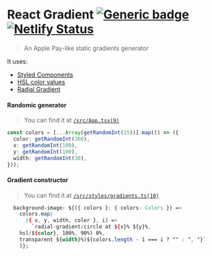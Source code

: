 # React Gradient [![Generic badge](https://img.shields.io/badge/View-Demo-<COLOR>.svg)](sharp-morse-5d526a.netlify.app/) [![Netlify Status](https://api.netlify.com/api/v1/badges/c527c41a-cd2a-4a66-ab0a-c87238783ad5/deploy-status)](https://app.netlify.com/sites/sharp-morse-5d526a/deploys)

> An Apple Pay-like static gradients generator

It uses:

- [Styled Components](https://styled-components.com/)
- [HSL color values](https://www.w3schools.com/colors/colors_hsl.asp)
- [Radial Gradient](https://developer.mozilla.org/en-US/docs/Web/CSS/radial-gradient)

#### Randomic generator

> You can find it at [`/src/App.tsx(9)`](https://github.com/marcofaggian/react-gradient/blob/master/src/App.tsx#L9)

```ts
const colors = [...Array(getRandomInt(15))].map(() => ({
  color: getRandomInt(360),
  x: getRandomInt(100),
  y: getRandomInt(100),
  width: getRandomInt(30),
}));
```

#### Gradient constructor

> You can find it at [`/src/styles/gradients.ts(10)`](https://github.com/marcofaggian/react-gradient/blob/master/src/styles/gradients.ts#L10)

```css
  background-image: ${({ colors }: { colors: Colors }) =>
    colors.map(
      ({ x, y, width, color }, i) =>
        `radial-gradient(circle at ${x}% ${y}%,
    hsl(${color}, 100%, 90%) 0%,
    transparent ${width}%)${colors.length - 1 === i ? "" : ", "}`
    )};
```
